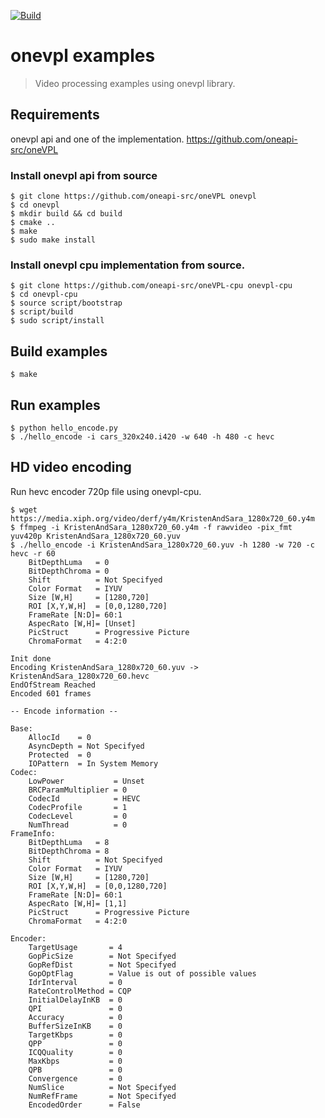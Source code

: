 [![Build](https://github.com/michalkielan/onevpl-examples/actions/workflows/build.yml/badge.svg?branch=master)](https://github.com/michalkielan/onevpl-examples/actions/workflows/build.yml?query=branch%3Amaster)
# onevpl examples
> Video processing examples using onevpl library.

## Requirements
onevpl api and one of the implementation.
https://github.com/oneapi-src/oneVPL

### Install onevpl api from source
```
$ git clone https://github.com/oneapi-src/oneVPL onevpl
$ cd onevpl
$ mkdir build && cd build
$ cmake ..
$ make
$ sudo make install
```

### Install onevpl cpu implementation from source.
```
$ git clone https://github.com/oneapi-src/oneVPL-cpu onevpl-cpu
$ cd onevpl-cpu
$ source script/bootstrap
$ script/build
$ sudo script/install
```

## Build examples
```
$ make
```

## Run examples
```
$ python hello_encode.py
$ ./hello_encode -i cars_320x240.i420 -w 640 -h 480 -c hevc
```

## HD video encoding
Run hevc encoder 720p file using onevpl-cpu.
```
$ wget https://media.xiph.org/video/derf/y4m/KristenAndSara_1280x720_60.y4m
$ ffmpeg -i KristenAndSara_1280x720_60.y4m -f rawvideo -pix_fmt yuv420p KristenAndSara_1280x720_60.yuv
$ ./hello_encode -i KristenAndSara_1280x720_60.yuv -h 1280 -w 720 -c hevc -r 60
    BitDepthLuma   = 0
    BitDepthChroma = 0
    Shift          = Not Specifyed
    Color Format   = IYUV
    Size [W,H]     = [1280,720]
    ROI [X,Y,W,H]  = [0,0,1280,720]
    FrameRate [N:D]= 60:1
    AspecRato [W,H]= [Unset]
    PicStruct      = Progressive Picture
    ChromaFormat   = 4:2:0

Init done
Encoding KristenAndSara_1280x720_60.yuv -> KristenAndSara_1280x720_60.hevc
EndOfStream Reached
Encoded 601 frames

-- Encode information --

Base:
    AllocId    = 0
    AsyncDepth = Not Specifyed
    Protected  = 0
    IOPattern  = In System Memory
Codec:
    LowPower           = Unset
    BRCParamMultiplier = 0
    CodecId            = HEVC
    CodecProfile       = 1
    CodecLevel         = 0
    NumThread          = 0
FrameInfo:
    BitDepthLuma   = 8
    BitDepthChroma = 8
    Shift          = Not Specifyed
    Color Format   = IYUV
    Size [W,H]     = [1280,720]
    ROI [X,Y,W,H]  = [0,0,1280,720]
    FrameRate [N:D]= 60:1
    AspecRato [W,H]= [1,1]
    PicStruct      = Progressive Picture
    ChromaFormat   = 4:2:0

Encoder:
    TargetUsage       = 4
    GopPicSize        = Not Specifyed
    GopRefDist        = Not Specifyed
    GopOptFlag        = Value is out of possible values
    IdrInterval       = 0
    RateControlMethod = CQP
    InitialDelayInKB  = 0
    QPI               = 0
    Accuracy          = 0
    BufferSizeInKB    = 0
    TargetKbps        = 0
    QPP               = 0
    ICQQuality        = 0
    MaxKbps           = 0
    QPB               = 0
    Convergence       = 0
    NumSlice          = Not Specifyed
    NumRefFrame       = Not Specifyed
    EncodedOrder      = False
```
